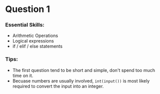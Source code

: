 # Question 1

### Essential Skills:

- Arithmetic Operations
- Logical expressions 
- if / elif / else statements

### Tips:

- The first question tend to be short and simple, don't spend too much time on it.
- Becuase numbers are usually involved, `int(input())` is most likely required to convert the input into an integer.

